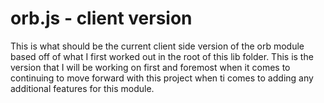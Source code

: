 # orb.js - client version

This is what should be the current client side version of the orb module based off of what I first worked out in the root of this lib folder. This is the version that I will be working on first and foremost when it comes to continuing to move forward with this project when ti comes to adding any additional features for this module.